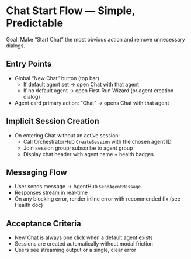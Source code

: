 # Chat Start Flow — Simple, Predictable

Goal: Make “Start Chat” the most obvious action and remove unnecessary dialogs.

## Entry Points
- Global “New Chat” button (top bar)
  - If default agent set → open Chat with that agent
  - If no default agent → open First‑Run Wizard (or agent creation dialog)
- Agent card primary action: “Chat” → opens Chat with that agent

## Implicit Session Creation
- On entering Chat without an active session:
  - Call OrchestratorHub `CreateSession` with the chosen agent ID
  - Join session group; subscribe to agent group
  - Display chat header with agent name + health badges

## Messaging Flow
- User sends message → AgentHub `SendAgentMessage`
- Responses stream in real‑time
- On any blocking error, render inline error with recommended fix (see Health doc)

## Acceptance Criteria
- New Chat is always one click when a default agent exists
- Sessions are created automatically without modal friction
- Users see streaming output or a single, clear error

